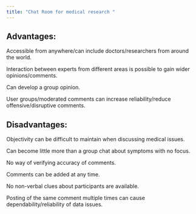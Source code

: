 ```yaml
---
title: "Chat Room for medical research "
---
```

## Advantages:

Accessible from anywhere/can include doctors/researchers from around the
world.

Interaction between experts from different areas is possible to gain wider
opinions/comments.

Can develop a group opinion.

User groups/moderated comments can increase reliability/reduce
offensive/disruptive comments.

## Disadvantages:

Objectivity can be difficult to maintain when discussing medical issues.

Can become little more than a group chat about symptoms with no focus.

No way of verifying accuracy of comments.

Comments can be added at any time.

No non-verbal clues about participants are available.

Posting of the same comment multiple times can cause
dependability/reliability of data issues.